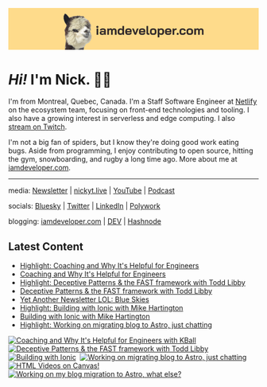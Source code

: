 <a href="https://iamdeveloper.com" title="My website"><img src="github-banner.png" alt="An alpaca grinning with the words livecoding.ca beside them" /></a>

# <em>Hi!</em> I'm Nick. 👋🏻

I'm from Montreal, Quebec, Canada. I'm a Staff Software Engineer at [Netlify](https://netlify.com/) on the ecosystem team, focusing on front-end technologies and tooling. I also have a growing interest in serverless and edge computing. I also [stream on Twitch](https://iamdeveloper.live/).

I'm not a big fan of spiders, but I know they're doing good work eating bugs. Aside from programming, I enjoy contributing to open source, hitting the gym, snowboarding, and rugby a long time ago. More about me at [iamdeveloper.com](https://iamdeveloper.com).


----


media: [Newsletter](https://www.iamdeveloper.com/pages/newsletter/) | [nickyt.live](https://nickyt.live) | [YouTube](https://www.youtube.com/channel/UCBLlEq0co24VFJIMEHNcPOQ) | [Podcast](https://pod.iamdeveloper.com)

socials: [Bluesky](https://staging.bsky.app/profile/nickyt.online) | [Twitter](https://twitter.com/nickytonline) | [LinkedIn](https://www.linkedin.com/in/nickytonline) | [Polywork](https://timeline.iamdeveloper.com)

blogging: [iamdeveloper.com](https://iamdeveloper.com) | [DEV](https://dev.to/nickytonline) | [Hashnode](https://hashnode.iamdeveloper.com)

## Latest Content

<!-- BLOG-POST-LIST:START -->
- [Highlight: Coaching and Why It&#39;s Helpful for Engineers](https://www.twitch.tv/videos/1811365442)
- [Coaching and Why It&#39;s Helpful for Engineers](https://www.twitch.tv/videos/1811288269)
- [Highlight: Deceptive Patterns &amp; the FAST framework with Todd Libby](https://www.twitch.tv/videos/1810669430)
- [Deceptive Patterns &amp; the FAST framework with Todd Libby](https://www.twitch.tv/videos/1810457801)
- [Yet Another Newsletter LOL: Blue Skies](https://buttondown.email/nickytonline/archive/yet-another-newsletter-lol-blue-skies/)
- [Highlight: Building with Ionic with Mike Hartington](https://www.twitch.tv/videos/1805183408)
- [Building with Ionic with Mike Hartington](https://www.twitch.tv/videos/1805053266)
- [Highlight: Working on migrating blog to Astro, just chatting](https://www.twitch.tv/videos/1804297404)
<!-- BLOG-POST-LIST:END -->

<!-- VIDEO-LIST:START --><div><a href="https://www.youtube.com/watch?v=Jq-TE76gHt8" title="Coaching and Why It's Helpful for Engineers with KBall"><img src="https://i3.ytimg.com/vi/Jq-TE76gHt8/hqdefault.jpg" alt="Coaching and Why It's Helpful for Engineers with KBall" width="360" height="270" /></a>&nbsp;&nbsp;<a href="https://www.youtube.com/watch?v=dBNwq3rPJlQ" title="Deceptive Patterns & the FAST framework with Todd Libby"><img src="https://i1.ytimg.com/vi/dBNwq3rPJlQ/hqdefault.jpg" alt="Deceptive Patterns & the FAST framework with Todd Libby" width="360" height="270" /></a>&nbsp;&nbsp;<a href="https://www.youtube.com/watch?v=-QngQ5qu1Yw" title="Building with Ionic"><img src="https://i2.ytimg.com/vi/-QngQ5qu1Yw/hqdefault.jpg" alt="Building with Ionic" width="360" height="270" /></a>&nbsp;&nbsp;<a href="https://www.youtube.com/watch?v=7W4K_khSRwc" title="Working on migrating blog to Astro, just chatting"><img src="https://i4.ytimg.com/vi/7W4K_khSRwc/hqdefault.jpg" alt="Working on migrating blog to Astro, just chatting" width="360" height="270" /></a>&nbsp;&nbsp;<a href="https://www.youtube.com/watch?v=O5QKQBN7dMc" title="HTML Videos on Canvas!"><img src="https://i4.ytimg.com/vi/O5QKQBN7dMc/hqdefault.jpg" alt="HTML Videos on Canvas!" width="360" height="270" /></a>&nbsp;&nbsp;<a href="https://www.youtube.com/watch?v=3s-soHp-C4M" title="Working on my blog migration to Astro, what else?"><img src="https://i4.ytimg.com/vi/3s-soHp-C4M/hqdefault.jpg" alt="Working on my blog migration to Astro, what else?" width="360" height="270" /></a>&nbsp;&nbsp;</div><!-- VIDEO-LIST:END -->
